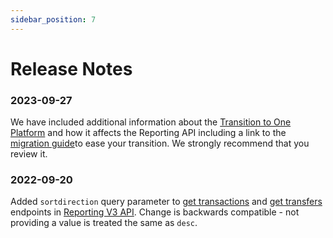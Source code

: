 ```yaml
---
sidebar_position: 7
---
```


# Release Notes

### 2023-09-27
We have included additional information about the [Transition to One Platform](https://developer.mobilepay.dk/docs/reporting/transition-to-one-platform) and how it affects the Reporting API including a link to the [migration guide](https://developer.vippsmobilepay.com/docs/mp-migration-guide/reporting/)to ease your transition. We strongly recommend that you review it.



### 2022-09-20
Added `sortdirection` query parameter to [get transactions](/api/reporting#operation/get-transactions) and [get transfers](/api/reporting#operation/get-transfers) endpoints in [Reporting V3 API](/api/reporting). Change is backwards compatible - not providing a value is treated the same as `desc`.

